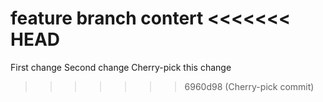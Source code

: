 feature branch contert
<<<<<<< HEAD
=======
First change
Second change
Cherry-pick this change
>>>>>>> 6960d98 (Cherry-pick commit)
